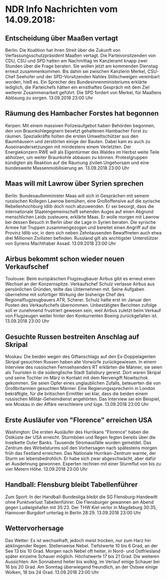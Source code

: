 # NDR Info Nachrichten vom 14.09.2018:


## Entscheidung über Maaßen vertagt
Berlin: Die Koalition hat ihren Streit über die Zukunft von Verfassungsschutzpräsident Maaßen vertagt. Die Parteivorsitzenden von CDU, CSU und SPD hatten am Nachmittag im Kanzleramt knapp zwei Stunden über die Frage beraten. Sie wollen jetzt am kommenden Dienstag erneut zusammenkommen. Bis dahin sei zwischen Kanzlerin Merkel, CSU-Chef Seehofer und der SPD-Vorsitzenden Nahles Stillschweigen vereinbart worden, hieß es. Ein Sprecher des Bundesinnenministeriums erklärte lediglich, die Parteichefs hätten ein ernsthaftes Gespräch mit dem Ziel weiterer Zusammenarbeit geführt. Die SPD fordert von Merkel, für Maaßens Ablösung zu sorgen. 13.09.2018 23:00 Uhr 

## Räumung des Hambacher Forstes hat begonnen
Kerpen: Mit einem massiven Polizeiaufgebot haben Behörden begonnen, den von Braunkohlegegnern besetzt gehaltenen Hambacher Forst zu räumen. Spezialkräfte holten die ersten Umweltschützer aus den Baumhäusern und zerstörten einige der Bauten. Dabei kam es auch zu Auseinandersetzungen mit mindestens einem Verletzten. Der Energiekonzern RWE will als Eigentürmer des Waldes im Herbst weite Teile abholzen, um weiter Braunkohle abbauen zu können. Protestgruppen kündigten als Reaktion auf die Räumung zivilen Ungehorsam und eine bundesweite Massenmobilisierung an. 13.09.2018 23:00 Uhr 

## Maas will mit Lawrow über Syrien sprechen
Berlin: 	Bundesaußenminister Maas will sich in Gesprächen mit seinem russischen Kollegen Lawrow bemühen, eine Großoffensive auf die syrische Rebellenhochburg Idlib doch noch abzuwenden. Er sei besorgt, dass die internationale Staatengemeinschaft sehenden Auges auf einen Abgrund menschlichen Leids zusteuere, erklärte Maas. Er wolle morgen mit Lawrow bei dessen Besuch in Berlin über die Lage in Syrien beraten. Die syrische Armee hat Truppen zusammengezogen und bereitet einen Angriff auf die Provinz Idlib vor, in dem sich neben Zehntausenden Bewaffneten auch etwa drei Millionen Zivilisten befinden. Russland gilt als wichtigster Unterstützer von Syriens Machthaber Assad. 13.09.2018 23:00 Uhr 

## Airbus bekommt schon wieder neuen Verkaufschef
Toulouse: Beim europäischen Flugzeugbauer Airbus gibt es erneut einen Wechsel an der Konzernspitze. Verkaufschef Schulz verlasse Airbus aus persönlichen Gründen, teilte das Unternehmen mit. Seine Aufgaben übernehme mit sofortiger Wirkung der bisherige Chef des Regionalflugzeugbauers ATR, Scherer. Schulz hatte erst im Januar den Posten des Verkaufschefs übernommen. Unbestätigten Berichten zufolge soll er zunehmend frustriert gewesen sein, weil Airbus zuletzt beim Verkauf von Flugzeugen weiter hinter den Konkurrenten Boeing zurückgefallen ist. 13.09.2018 23:00 Uhr 

## Gesuchte Russen bestreiten Anschlag auf Skripal
Moskau: 	Die beiden wegen des Giftanschlags auf den Ex-Doppelagenten Skripal gesuchten Russen haben alle Vorwürfe zurückgewiesen. In einem Interview des russischen Fernsehsenders RT erklärten die Männer, sie seien als Touristen in die südenglische Stadt Salisbury gereist. Dort waren Skripal und seine Tochter im März in Kontakt mit dem Nervengift Nowitschok gekommen. Sie seien Opfer eines unglaublichen Zufalls, beteuerten die von Großbritannien gesuchten Männer. Eine Regierungssprecherin in London bekräftigte, für die britischen Ermittler sei klar, dass die beiden einem russischen Militär-Geheimdienst angehörten. Das Interview sei ein Beispiel, wie Moskau in der Affäre verschleiere und lüge. 13.09.2018 23:00 Uhr 

## Erste Ausläufer von "Florence" erreichen USA
Washington: Die ersten Ausläufer des Hurrikans "Florence" haben die Ostküste der USA erreicht. Sturmböen und Regen fegten bereits über die Inselkette Outer Banks. Tausende Stromausfälle wurden gemeldet. Das Zentrum des Wirbelsturms soll den Vorhersagen nach spätestens morgen früh das Festland erreichen. Das Nationale Hurrikan-Zentrum warnte, der Sturm sei lebensbedrohlich. Er habe sich zwar abgeschwächt, aber dafür an Ausdehnung gewonnen. Experten rechnen mit einer Sturmflut von bis zu vier Metern Höhe. 13.09.2018 23:00 Uhr 

## Handball: Flensburg bleibt Tabellenführer
Zum Sport: In der Handball-Bundesliga bleibt die SG Flensburg-Handewitt ohne Punktverlust Tabellenführer. Die Flensburger gewannen am Abend gegen Ludwigshafen mit 35:23. Der THW Kiel verlor in Magdeburg 30:35, Hannover-Burgdorf unterlag in Berlin 28:29. 13.09.2018 23:00 Uhr 

## Wettervorhersage
Das Wetter: Es ist wechselhaft, jedoch meist trocken, nur zum Harz hin abklingender Regen. Stellenweise Nebel. Tiefstwerte 10 bis 6 Grad, an der See 13 bis 10 Grad. Morgen nach Nebel oft heiter, in Nord- und Ostfriesland später einzelne Schauer möglich. Höchstwerte 17 bis 21 Grad. Die weiteren Aussichten: Am Sonnabend heiter bis wolkig, im Verlauf einige Schauer bei 16 bis 20 Grad. Am Sonntag überwiegend freundlich, an der Ostsee einige Wolken, 18 bis 24 Grad. 13.09.2018 23:00 Uhr 
